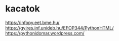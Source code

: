 # kacatok
https://infopy.eet.bme.hu/
https://gyires.inf.unideb.hu/EFOP344/PythonHTML/
https://pythonidomar.wordpress.com/
